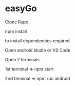 # easyGo

Clone Repo

npm install 

to install dependencies required

Open android studio or VS Code 


Open 2 terminals


1st terminal => npm start


2nd terminal => npm run android
